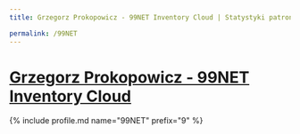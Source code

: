 ```yaml
---
title: Grzegorz Prokopowicz - 99NET Inventory Cloud | Statystyki patronite.pl | Patromierz

permalink: /99NET
---
```


# [Grzegorz Prokopowicz - 99NET Inventory Cloud](https://patronite.pl/99NET)

{% include profile.md name="99NET" prefix="9" %}
